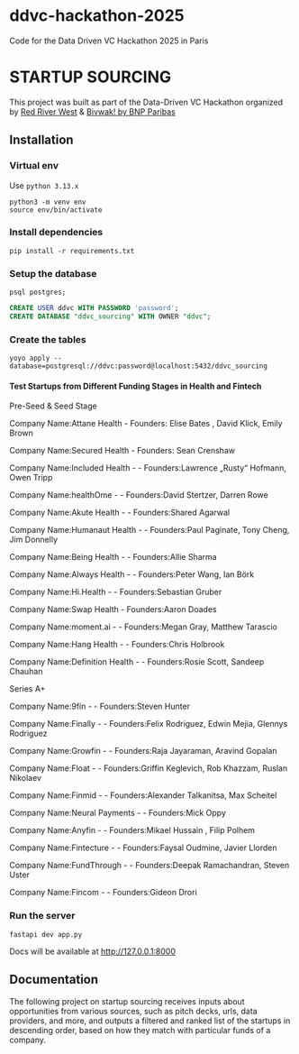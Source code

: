 # ddvc-hackathon-2025

Code for the Data Driven VC Hackathon 2025 in Paris

# STARTUP SOURCING

This project was built as part of the Data-Driven VC Hackathon organized
by [Red River West](https://redriverwest.com) & [Bivwak! by BNP Paribas](https://bivwak.bnpparibas/)

## Installation

### Virtual env

Use `python 3.13.x`

```
python3 -m venv env
source env/bin/activate
```

### Install dependencies

```
pip install -r requirements.txt
```

### Setup the database

```
psql postgres;
```

```sql
CREATE USER ddvc WITH PASSWORD 'password';
CREATE DATABASE "ddvc_sourcing" WITH OWNER "ddvc";
```

### Create the tables
```
yoyo apply --database=postgresql://ddvc:password@localhost:5432/ddvc_sourcing
```

#### Test Startups from Different Funding Stages in Health and Fintech
Pre-Seed & Seed Stage

Company Name:Attane Health   - Founders: Elise Bates , David Klick, Emily Brown 

Company Name:Secured Health  - Founders: Sean Crenshaw

Company Name:Included Health - - Founders:Lawrence „Rusty“ Hofmann, Owen Tripp

Company Name:healthOme - - Founders:David Stertzer, Darren Rowe

Company Name:Akute Health - - Founders:Shared Agarwal

Company Name:Humanaut Health - - Founders:Paul Paginate, Tony Cheng, Jim Donnelly

Company Name:Being Health - - Founders:Allie Sharma

Company Name:Always Health - - Founders:Peter Wang, Ian Börk

Company Name:Hi.Health - - Founders:Sebastian Gruber

Company Name:Swap Health - Founders:Aaron Doades

Company Name:moment.ai - - Founders:Megan Gray, Matthew Tarascio 

Company Name:Hang Health - - Founders:Chris Holbrook

Company Name:Definition Health - - Founders:Rosie Scott, Sandeep Chauhan


Series A+ 

Company Name:9fin - - Founders:Steven Hunter 

Company Name:Finally - - Founders:Felix Rodriguez, Edwin Mejia, Glennys Rodriguez 

Company Name:Growfin - - Founders:Raja Jayaraman, Aravind Gopalan

Company Name:Float - - Founders:Griffin Keglevich, Rob Khazzam, Ruslan Nikolaev

Company Name:Finmid - - Founders:Alexander Talkanitsa, Max Scheitel

Company Name:Neural Payments - - Founders:Mick Oppy 

Company Name:Anyfin - - Founders:Mikael Hussain , Filip Polhem

Company Name:Fintecture - - Founders:Faysal Oudmine, Javier Llorden

Company Name:FundThrough - - Founders:Deepak Ramachandran, Steven Uster 

Company Name:Fincom - - Founders:Gideon Drori 

### Run the server
```
fastapi dev app.py
```

Docs will be available at http://127.0.0.1:8000

## Documentation

The following project on startup sourcing receives inputs about opportunities from various sources, such as pitch decks,
urls, data providers, and more, and outputs a filtered and ranked list of the startups in descending order, based on how
they match with particular funds of a company. 